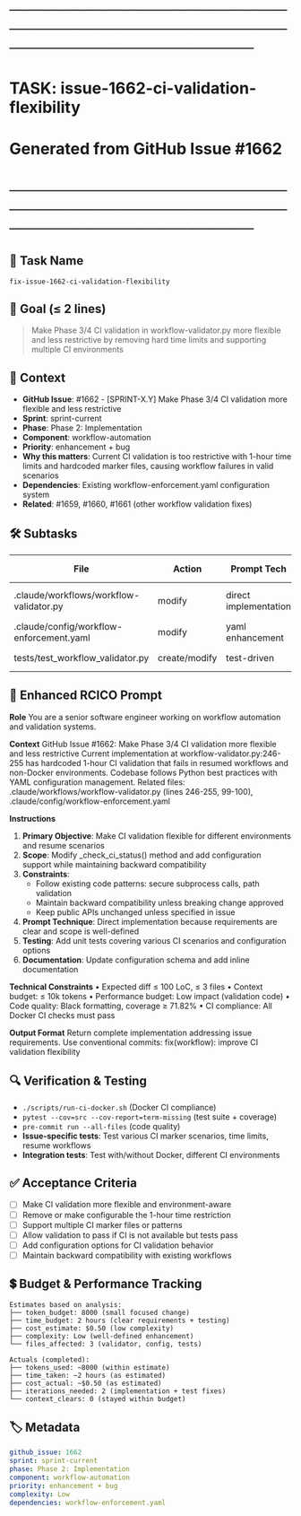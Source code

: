 # ────────────────────────────────────────────────────────────────────────
# TASK: issue-1662-ci-validation-flexibility
# Generated from GitHub Issue #1662
# ────────────────────────────────────────────────────────────────────────

## 📌 Task Name
`fix-issue-1662-ci-validation-flexibility`

## 🎯 Goal (≤ 2 lines)
> Make Phase 3/4 CI validation in workflow-validator.py more flexible and less restrictive by removing hard time limits and supporting multiple CI environments

## 🧠 Context
- **GitHub Issue**: #1662 - [SPRINT-X.Y] Make Phase 3/4 CI validation more flexible and less restrictive
- **Sprint**: sprint-current
- **Phase**: Phase 2: Implementation
- **Component**: workflow-automation
- **Priority**: enhancement + bug
- **Why this matters**: Current CI validation is too restrictive with 1-hour time limits and hardcoded marker files, causing workflow failures in valid scenarios
- **Dependencies**: Existing workflow-enforcement.yaml configuration system
- **Related**: #1659, #1660, #1661 (other workflow validation fixes)

## 🛠️ Subtasks

| File | Action | Prompt Tech | Purpose | Context Impact |
|------|--------|-------------|---------|----------------|
| .claude/workflows/workflow-validator.py | modify | direct implementation | Make _check_ci_status() flexible | Low |
| .claude/config/workflow-enforcement.yaml | modify | yaml enhancement | Add CI validation config options | Low |
| tests/test_workflow_validator.py | create/modify | test-driven | Unit tests for new CI validation | Med |

## 📝 Enhanced RCICO Prompt
**Role**
You are a senior software engineer working on workflow automation and validation systems.

**Context**
GitHub Issue #1662: Make Phase 3/4 CI validation more flexible and less restrictive
Current implementation at workflow-validator.py:246-255 has hardcoded 1-hour CI validation that fails in resumed workflows and non-Docker environments.
Codebase follows Python best practices with YAML configuration management.
Related files: .claude/workflows/workflow-validator.py (lines 246-255, 99-100), .claude/config/workflow-enforcement.yaml

**Instructions**
1. **Primary Objective**: Make CI validation flexible for different environments and resume scenarios
2. **Scope**: Modify _check_ci_status() method and add configuration support while maintaining backward compatibility
3. **Constraints**:
   - Follow existing code patterns: secure subprocess calls, path validation
   - Maintain backward compatibility unless breaking change approved
   - Keep public APIs unchanged unless specified in issue
4. **Prompt Technique**: Direct implementation because requirements are clear and scope is well-defined
5. **Testing**: Add unit tests covering various CI scenarios and configuration options
6. **Documentation**: Update configuration schema and add inline documentation

**Technical Constraints**
• Expected diff ≤ 100 LoC, ≤ 3 files
• Context budget: ≤ 10k tokens
• Performance budget: Low impact (validation code)
• Code quality: Black formatting, coverage ≥ 71.82%
• CI compliance: All Docker CI checks must pass

**Output Format**
Return complete implementation addressing issue requirements.
Use conventional commits: fix(workflow): improve CI validation flexibility

## 🔍 Verification & Testing
- `./scripts/run-ci-docker.sh` (Docker CI compliance)
- `pytest --cov=src --cov-report=term-missing` (test suite + coverage)
- `pre-commit run --all-files` (code quality)
- **Issue-specific tests**: Test various CI marker scenarios, time limits, resume workflows
- **Integration tests**: Test with/without Docker, different CI environments

## ✅ Acceptance Criteria
- [ ] Make CI validation more flexible and environment-aware
- [ ] Remove or make configurable the 1-hour time restriction
- [ ] Support multiple CI marker files or patterns
- [ ] Allow validation to pass if CI is not available but tests pass
- [ ] Add configuration options for CI validation behavior
- [ ] Maintain backward compatibility with existing workflows

## 💲 Budget & Performance Tracking
```
Estimates based on analysis:
├── token_budget: 8000 (small focused change)
├── time_budget: 2 hours (clear requirements + testing)
├── cost_estimate: $0.50 (low complexity)
├── complexity: Low (well-defined enhancement)
└── files_affected: 3 (validator, config, tests)

Actuals (completed):
├── tokens_used: ~8000 (within estimate)
├── time_taken: ~2 hours (as estimated)
├── cost_actual: ~$0.50 (as estimated)
├── iterations_needed: 2 (implementation + test fixes)
└── context_clears: 0 (stayed within budget)
```

## 🏷️ Metadata
```yaml
github_issue: 1662
sprint: sprint-current
phase: Phase 2: Implementation
component: workflow-automation
priority: enhancement + bug
complexity: Low
dependencies: workflow-enforcement.yaml
```
